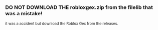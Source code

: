### DO NOT DOWNLOAD THE robloxgex.zip from the filelib that was a mistake!
<sub> it was a accident but download the Roblox Gex from the releases.</sub>

